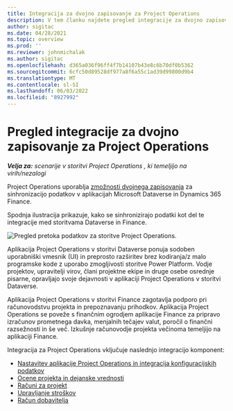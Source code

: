 ```yaml
---
title: Integracija za dvojno zapisovanje za Project Operations
description: V tem članku najdete pregled integracije za dvojno zapisovanje za Project Operations.
author: sigitac
ms.date: 04/28/2021
ms.topic: overview
ms.prod: ''
ms.reviewer: johnmichalak
ms.author: sigitac
ms.openlocfilehash: d365a036f96ff4f7b14107b43e8c6b70df0b5362
ms.sourcegitcommit: 6cfc50d89528df977a8f6a55c1ad39d99800d9b4
ms.translationtype: MT
ms.contentlocale: sl-SI
ms.lasthandoff: 06/03/2022
ms.locfileid: "8927992"
---
```

# <a name="project-operations-dual-write-integration-overview"></a>Pregled integracije za dvojno zapisovanje za Project Operations

_**Velja za:** scenarije v storitvi Project Operations , ki temeljijo na virih/nezalogi_

Project Operations uporablja [zmožnosti dvojnega zapisovanja](/dynamics365/fin-ops-core/dev-itpro/data-entities/dual-write/dual-write-home-page) za sinhronizacijo podatkov v aplikacijah Microsoft Dataverse in Dynamics 365 Finance.

Spodnja ilustracija prikazuje, kako se sinhronizirajo podatki kot del te integracije med storitvama Dataverse in Finance.

![Pregled pretoka podatkov za storitve Project Operations.](./media/ProjectOperationsFlows.jpg)

Aplikacija Project Operations v storitvi Dataverse ponuja sodoben uporabniški vmesnik (UI) in preprosto razširitev brez kodiranja/z malo programske kode z uporabo zmogljivosti storitve Power Platform. Vodje projektov, upravitelji virov, člani projektne ekipe in druge osebe osrednje pisarne, opravljajo svoje dejavnosti v aplikaciji Project Operations v storitvi Dataverse.

Aplikacija Project Operations v storitvi Finance zagotavlja podporo pri računovodstvu projekta in prepoznavanju prihodkov. Aplikacija Project Operations se poveže s finančnim ogrodjem aplikacije Finance za pripravo izračunov prometnega davka, menjalnih tečajev valut, poročil o finančni razsežnosti in še več. Izkušnje računovodje projekta večinoma temeljijo na aplikaciji Finance.

Integracija za Project Operations vključuje naslednjo integracijo komponent:


- [Nastavitev aplikacije Project Operations in integracija konfiguracijskih podatkov](resource-dual-write-setup-integration.md) 
- [Ocene projekta in dejanske vrednosti](resource-dual-write-estimates-actuals.md)
- [Računi za projekt](resource-dual-write-project-invoice.md)
- [Upravljanje stroškov](resource-dual-write-expense.md)
- [Račun dobavitelja](resource-dual-write-vendor-invoice.md)
